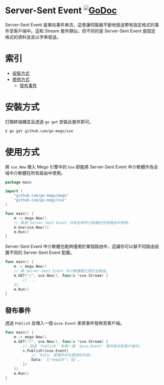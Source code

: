 # Server-Sent Event [![GoDoc](https://godoc.org/github.com/go-mego/sse?status.svg)](https://godoc.org/github.com/go-mego/sse)

Server-Sent Event 是單向事件串流，這會讓伺服器不斷地發送帶有指定格式的事件至客戶端中。這和 Stream 套件類似，但不同的是 Server-Sent Event 是固定格式的資料並且以字串發送。

# 索引

* [安裝方式](#安裝方式)
* [使用方式](#使用方式)
	* [發布事件](#發布事件)

# 安裝方式

打開終端機並且透過 `go get` 安裝此套件即可。

```bash
$ go get github.com/go-mego/sse
```

# 使用方式

將 `sse.New` 傳入 Mego 引擎中的 `Use` 即能將 Server-Sent Event 中介軟體作為全域中介軟體在所有路由中使用。

```go
package main

import (
	"github.com/go-mego/mego"
	"github.com/go-mego/sse"
)

func main() {
	m := mego.New()
	// 套用 Server-Sent Event 作為全域中介軟體在所有路由中使用。
	m.Use(sse.New())
	m.Run()
}
```

Server-Sent Event 中介軟體也能夠僅用於單個路由中，這讓你可以替不同路由設置不同的 Server-Sent Event 配置。

```go
func main() {
	m := mego.New()
	// 將 Server-Sent Event 中介軟體獨立用於此路由。
	m.GET("/", sse.New(), func(s *sse.Stream) {
		// ...
	})
	m.Run()
}
```

## 發布事件

透過 `Publish` 並傳入一個 `&sse.Event` 來將事件發佈至客戶端。

```go
func main() {
	m := mego.New()
	m.GET("/", sse.New(), func(s *sse.Stream) {
		// 透過 `Publish` 來將一個 `&sse.Event` 事件發布到客戶端中。
		s.Publish(&sse.Event{
			// `Data` 是事件的主要資料內容。
			Data: `{"result": 3}`,
		})
	})
	m.Run()
}
```